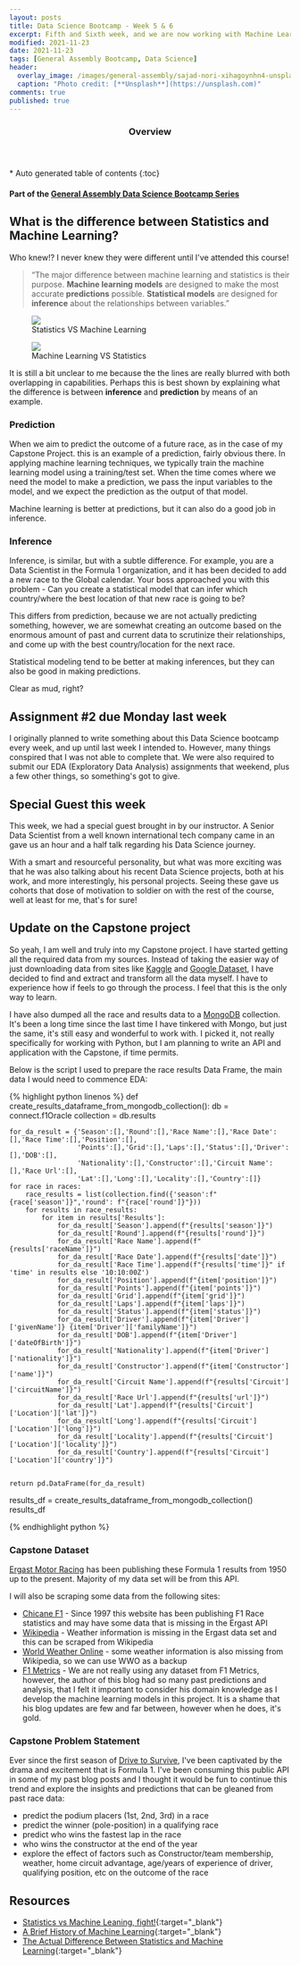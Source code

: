 ```yaml
---
layout: posts
title: Data Science Bootcamp - Week 5 & 6
excerpt: Fifth and Sixth week, and we are now working with Machine Learning algorithms and a Capstone Project update
modified: 2021-11-23
date: 2021-11-23
tags: [General Assembly Bootcamp, Data Science]
header: 
  overlay_image: /images/general-assembly/sajad-nori-xihagoynhn4-unsplash.jpg
  caption: "Photo credit: [**Unsplash**](https://unsplash.com)"
comments: true
published: true
---
```

<section id="table-of-contents" class="toc">
  <header>
    <h3>Overview</h3>
  </header>
  <div id="drawer" markdown="1">
  *  Auto generated table of contents
  {:toc}
  </div>
</section>

#### Part of the [General Assembly Data Science Bootcamp Series](../tags/#general-assembly-bootcamp)

## What is the difference between Statistics and Machine Learning?

Who knew!? I never knew they were different until I've attended this course!

> “The major difference between machine learning and statistics is their purpose. **Machine learning models** are designed to make the most accurate **predictions** possible. **Statistical models** are designed for **inference** about the relationships between variables.”

<figure>
	<a href="https://en.wikipedia.org/wiki/Statistics">
    <img src="../images/general-assembly/seaborn-sample-pairplot.png">
  </a>
  <figcaption>Statistics VS Machine Learning</figcaption>
</figure>


<figure>
	<a href="https://becominghuman.ai/an-introduction-to-machine-learning-33a1b5d3a560">
    <img src="../images/general-assembly/machine-learning.png">
  </a>
  <figcaption>Machine Learning VS Statistics</figcaption>
</figure>


It is still a bit unclear to me because the the lines are really blurred with both overlapping in capabilities. Perhaps this is best shown by explaining what the difference is between **inference** and **prediction** by means of an example. 

### Prediction

When we aim to predict the outcome of a future race, as in the case of my Capstone Project.  this is an example of a prediction, fairly obvious there. In applying machine learning techniques, we typically train the machine learning model using a training/test set. When the time comes where we need the model to make a prediction, we pass the input variables to the model, and we expect the prediction as the output of that model.

Machine learning is better at predictions, but it can also do a good job in inference. 

### Inference

Inference, is similar, but with a subtle difference. For example, you are a Data Scientist in the Formula 1 organization, and it has been decided to add a new race to the Global calendar. Your boss approached you with this problem - Can you create a statistical model that can infer which country/where the best location of that new race is going to be?

This differs from prediction, because we are not actually predicting something, however, we are somewhat creating an outcome based on the enormous amount of past and current data to scrutinize their relationships, and come up with the best country/location for the next race. 

Statistical modeling tend to be better at making inferences, but they can also be good in making predictions.

Clear as mud, right? 

## Assignment #2 due Monday last week

I originally planned to write something about this Data Science bootcamp every week, and up until last week I intended to. However, many things conspired that I was not able to complete that. We were also required to submit our EDA (Exploratory Data Analysis) assignments that weekend, plus a few other things, so something's got to give. 

## Special Guest this week

This week, we had a special guest brought in by our instructor. A Senior Data Scientist from a well known international tech company came in an gave us an hour and a half talk regarding his Data Science journey.

With a smart and resourceful personality, but what was more exciting was that he was also talking about his recent Data Science projects, both at his work, and more interestingly, his personal projects. Seeing these gave us cohorts that dose of motivation to soldier on with the rest of the course, well at least for me, that's for sure! 

## Update on the Capstone project
 
 So yeah, I am well and truly into my Capstone project. I have started getting all the required data from my sources. Instead of taking the easier way of just downloading data from sites like [Kaggle](https://www.kaggle.com/) and [Google Dataset](https://datasetsearch.research.google.com/), I have decided to find and extract and transform all the data myself. I have to experience how if feels to go through the process. I feel that this is the only way to learn. 

 I have also dumped all the race and results data to a [MongoDB](https://www.mongodb.com/) collection. It's been a long time since the last time I have tinkered with Mongo, but just the same, it's still easy and wonderful to work with. I picked it, not really specifically for working with Python, but I am planning to write an API and application with the Capstone, if time permits. 

 Below is the script I used to prepare the race results Data Frame, the main data I would need to commence EDA:

{% highlight python linenos %}
def create_results_dataframe_from_mongodb_collection():
    db = connect.f1Oracle
    collection = db.results

    for_da_result = {'Season':[],'Round':[],'Race Name':[],'Race Date':[],'Race Time':[],'Position':[],
                     'Points':[],'Grid':[],'Laps':[],'Status':[],'Driver':[],'DOB':[],
                     'Nationality':[],'Constructor':[],'Circuit Name':[],'Race Url':[],
                     'Lat':[],'Long':[],'Locality':[],'Country':[]}
    for race in races:
        race_results = list(collection.find({'season':f"{race['season']}",'round': f"{race['round']}"}))
        for results in race_results:
            for item in results['Results']:
                for_da_result['Season'].append(f"{results['season']}")
                for_da_result['Round'].append(f"{results['round']}")
                for_da_result['Race Name'].append(f"{results['raceName']}")
                for_da_result['Race Date'].append(f"{results['date']}")
                for_da_result['Race Time'].append(f"{results['time']}" if 'time' in results else '10:10:00Z')
                for_da_result['Position'].append(f"{item['position']}")
                for_da_result['Points'].append(f"{item['points']}")
                for_da_result['Grid'].append(f"{item['grid']}")
                for_da_result['Laps'].append(f"{item['laps']}")
                for_da_result['Status'].append(f"{item['status']}")
                for_da_result['Driver'].append(f"{item['Driver']['givenName']} {item['Driver']['familyName']}")
                for_da_result['DOB'].append(f"{item['Driver']['dateOfBirth']}")
                for_da_result['Nationality'].append(f"{item['Driver']['nationality']}")
                for_da_result['Constructor'].append(f"{item['Constructor']['name']}")
                for_da_result['Circuit Name'].append(f"{results['Circuit']['circuitName']}")
                for_da_result['Race Url'].append(f"{results['url']}")
                for_da_result['Lat'].append(f"{results['Circuit']['Location']['lat']}")
                for_da_result['Long'].append(f"{results['Circuit']['Location']['long']}")
                for_da_result['Locality'].append(f"{results['Circuit']['Location']['locality']}")
                for_da_result['Country'].append(f"{results['Circuit']['Location']['country']}")


    return pd.DataFrame(for_da_result)

results_df = create_results_dataframe_from_mongodb_collection()
results_df

{% endhighlight python %}

### Capstone Dataset

[Ergast Motor Racing](http://ergast.com/mrd/) has been publishing these Formula 1 results from 1950 up to the present. Majority of my data set will be from this API. 

I will also be scraping some data from the following sites:
- [Chicane F1](https://chicanef1.com/) - Since 1997 this website has been publishing F1 Race statistics and may have some data that is missing in the Ergast API
- [Wikipedia](https://en.wikipedia.org/) - Weather information is missing in the Ergast data set and this can be scraped from Wikipedia
- [World Weather Online](https://www.worldweatheronline.com/) - some weather information is also missing from Wikipedia, so we can use WWO as a backup
- [F1 Metrics](https://f1metrics.wordpress.com/) - We are not really using any dataset from F1 Metrics, however, the author of this blog had so many past predictions and analysis, that I felt it important to consider his domain knowledge as I develop the machine learning models in this project. It is a shame that his blog updates are few and far between, however when he does, it's gold. 

### Capstone Problem Statement

Ever since the first season of [Drive to Survive](https://en.wikipedia.org/wiki/Formula_1:_Drive_to_Survive), I've been captivated by the drama and excitement that is Formula 1. I've been consuming this public API in some of my past blog posts and I thought it would be fun to continue this trend and explore the insights and predictions that can be gleaned from past race data:

- predict the podium placers (1st, 2nd, 3rd) in a race
- predict the winner (pole-position) in a qualifying race
- predict who wins the fastest lap in the race
- who wins the constructor at the end of the year
- explore the effect of factors such as Constructor/team membership, weather, home circuit advantage, age/years of experience of driver, qualifying position, etc on the outcome of the race

## Resources
- [Statistics vs Machine Leaning, fight!](http://brenocon.com/blog/2008/12/statistics-vs-machine-learning-fight/){:target="_blank"}
- [A Brief History of Machine Learning](https://www.dataversity.net/a-brief-history-of-machine-learning/#){:target="_blank"}
- [The Actual Difference Between Statistics and Machine Learning](https://towardsdatascience.com/the-actual-difference-between-statistics-and-machine-learning-64b49f07ea3){:target="_blank"}